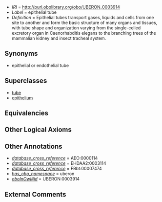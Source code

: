 * *IRI* = http://purl.obolibrary.org/obo/UBERON_0003914
 * *Label* = epithelial tube
 * *Definition* = Epithelial tubes transport gases, liquids and cells from one site to another and form the basic structure of many organs and tissues, with tube shape and organization varying from the single-celled excretory organ in Caenorhabditis elegans to the branching trees of the mammalian kidney and insect tracheal system.

## Synonyms

 * epithelial or endothelial tube

## Superclasses

 * [tube](../../UBERON/25/UBERON_0000025.md)
 * [epithelium](../../UBERON/83/UBERON_0000483.md)

## Equivalencies


## Other Logical Axioms


## Other Annotations

 * *[database_cross_reference](../../ef/oboInOwl#hasDbXref.md)* = AEO:0000114
 * *[database_cross_reference](../../ef/oboInOwl#hasDbXref.md)* = EHDAA2:0003114
 * *[database_cross_reference](../../ef/oboInOwl#hasDbXref.md)* = FBbt:00007474
 * *[has_obo_namespace](../../ce/oboInOwl#hasOBONamespace.md)* = uberon
 * *[oboInOwl#id](../../id/oboInOwl#id.md)* = UBERON:0003914

## External Comments

